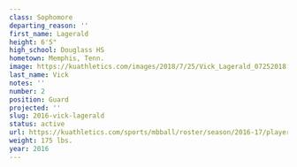 ```yaml
---
class: Sophomore
departing_reason: ''
first_name: Lagerald
height: 6'5"
high_school: Douglass HS
hometown: Memphis, Tenn.
image: https://kuathletics.com/images/2018/7/25/Vick_Lagerald_07252018.jpg?width=182&height=250&mode=crop&anchor=topcenter
last_name: Vick
notes: ''
number: 2
position: Guard
projected: ''
slug: 2016-vick-lagerald
status: active
url: https://kuathletics.com/sports/mbball/roster/season/2016-17/player/lagerald-vick/
weight: 175 lbs.
year: 2016
---
```

